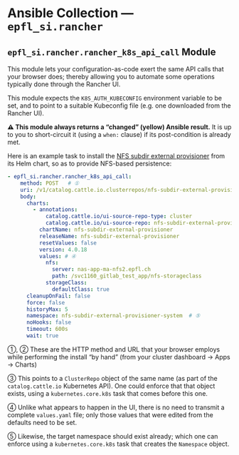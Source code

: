 # Ansible Collection — `epfl_si.rancher`

## `epfl_si.rancher.rancher_k8s_api_call` Module

This module lets your configuration-as-code exert the same API calls that your browser does; thereby allowing you to automate some operations typically done through the Rancher UI.

This module expects the `K8S_AUTH_KUBECONFIG` environment variable to be set, and to point to a suitable Kubeconfig file (e.g. one downloaded from the Rancher UI).

**⚠ This module always returns a “changed” (yellow) Ansible result.** It is up to you to short-circuit it (using a `when:` clause) if its post-condition is already met.

Here is an example task to install the [NFS subdir external provisioner](https://kubernetes-sigs.github.io/nfs-subdir-external-provisioner/) from its Helm chart, so as to provide NFS-based persistence:

```yaml
- epfl_si.rancher.rancher_k8s_api_call:
    method: POST   # ①
    uri: /v1/catalog.cattle.io.clusterrepos/nfs-subdir-external-provisioner?action=install   # ②
    body:
      charts:
        - annotations:
            catalog.cattle.io/ui-source-repo-type: cluster
            catalog.cattle.io/ui-source-repo: nfs-subdir-external-provisioner # ③
          chartName: nfs-subdir-external-provisioner
          releaseName: nfs-subdir-external-provisioner
          resetValues: false
          version: 4.0.18
          values: # ④
            nfs:
              server: nas-app-ma-nfs2.epfl.ch
              path: /svc1160_gitlab_test_app/nfs-storageclass
            storageClass:
              defaultClass: true
      cleanupOnFail: false
      force: false
      historyMax: 5
      namespace: nfs-subdir-external-provisioner-system  # ⑤
      noHooks: false
      timeout: 600s
      wait: true
```

①, ② These are the HTTP method and URL that your browser employs while performing the install “by hand” (from your cluster dashboard → Apps → Charts)

③ This points to a `ClusterRepo` object of the same name (as part of the `catalog.cattle.io` Kubernetes API). One could enforce that that object exists, using a `kubernetes.core.k8s` task that comes before this one.

④ Unlike what appears to happen in the UI, there is no need to transmit a complete `values.yaml` file; only those values that were edited from the defaults need to be set.

⑤ Likewise, the target namespace should exist already; which one can enforce using a `kubernetes.core.k8s` task that creates the `Namespace` object.
